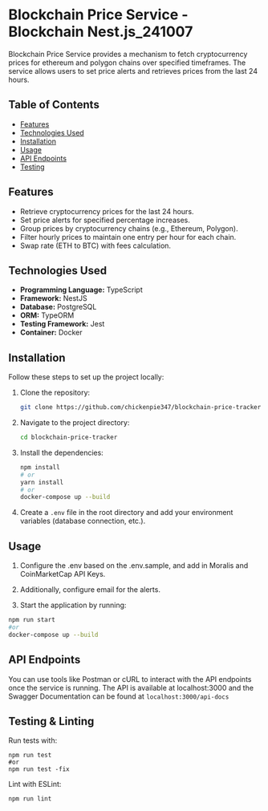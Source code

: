 # Blockchain Price Service - Blockchain Nest.js_241007

 Blockchain Price Service provides a mechanism to fetch cryptocurrency prices for ethereum and polygon chains over specified timeframes. The service allows users to set price alerts and retrieves prices from the last 24 hours.

## Table of Contents

- [Features](#features)
- [Technologies Used](#technologies-used)
- [Installation](#installation)
- [Usage](#usage)
- [API Endpoints](#api-endpoints)
- [Testing](#testing)

## Features

- Retrieve cryptocurrency prices for the last 24 hours.
- Set price alerts for specified percentage increases.
- Group prices by cryptocurrency chains (e.g., Ethereum, Polygon).
- Filter hourly prices to maintain one entry per hour for each chain.
- Swap rate (ETH to BTC) with fees calculation.

## Technologies Used

- **Programming Language:** TypeScript
- **Framework:** NestJS
- **Database:** PostgreSQL
- **ORM:** TypeORM
- **Testing Framework:** Jest
- **Container:** Docker

## Installation

Follow these steps to set up the project locally:

1. Clone the repository:
    ```bash
    git clone https://github.com/chickenpie347/blockchain-price-tracker.git
    ```
2. Navigate to the project directory:
    ```bash
    cd blockchain-price-tracker
    ```
3. Install the dependencies:
    ```bash
    npm install
    # or 
    yarn install
    # or
    docker-compose up --build
    ```
4. Create a `.env` file in the root directory and add your environment variables (database connection, etc.).

## Usage

1. Configure the .env based on the .env.sample, and add in Moralis and CoinMarketCap API Keys.

2. Additionally, configure email for the alerts.

3. Start the application by running:

```bash
npm run start
#or
docker-compose up --build
```

## API Endpoints

You can use tools like Postman or cURL to interact with the API endpoints once the service is running.
The API is available at localhost:3000 and the Swagger Documentation can be found at `localhost:3000/api-docs`

## Testing & Linting

Run tests with:
```
npm run test
#or
npm run test -fix
```

Lint with ESLint:
```
npm run lint
```